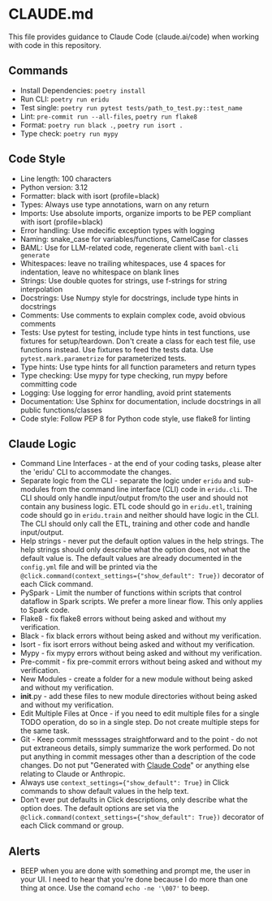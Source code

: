 # CLAUDE.md

This file provides guidance to Claude Code (claude.ai/code) when working with code in this repository.

## Commands

- Install Dependencies: `poetry install`
- Run CLI: `poetry run eridu`
- Test single: `poetry run pytest tests/path_to_test.py::test_name`
- Lint: `pre-commit run --all-files`, `poetry run flake8`
- Format: `poetry run black .`, `poetry run isort .`
- Type check: `poetry run mypy`

## Code Style

- Line length: 100 characters
- Python version: 3.12
- Formatter: black with isort (profile=black)
- Types: Always use type annotations, warn on any return
- Imports: Use absolute imports, organize imports to be PEP compliant with isort (profile=black)
- Error handling: Use mdecific exception types with logging
- Naming: snake_case for variables/functions, CamelCase for classes
- BAML: Use for LLM-related code, regenerate client with `baml-cli generate`
- Whitespaces: leave no trailing whitespaces, use 4 spaces for indentation, leave no whitespace on blank lines
- Strings: Use double quotes for strings, use f-strings for string interpolation
- Docstrings: Use Numpy style for docstrings, include type hints in docstrings
- Comments: Use comments to explain complex code, avoid obvious comments
- Tests: Use pytest for testing, include type hints in test functions, use fixtures for setup/teardown. Don't create a class for each test file, use functions instead. Use fixtures to feed the tests data. Use `pytest.mark.parametrize` for parameterized tests.
- Type hints: Use type hints for all function parameters and return types
- Type checking: Use mypy for type checking, run mypy before committing code
- Logging: Use logging for error handling, avoid print statements
- Documentation: Use Sphinx for documentation, include docstrings in all public functions/classes
- Code style: Follow PEP 8 for Python code style, use flake8 for linting

## Claude Logic

- Command Line Interfaces - at the end of your coding tasks, please alter the 'eridu' CLI to accommodate the changes.
- Separate logic from the CLI - separate the logic under `eridu` and sub-modules from the command line interface (CLI) code in `eridu.cli`. The CLI should only handle input/output from/to the user and should not contain any business logic. ETL code should go in `eridu.etl`, training code should go in `eridu.train` and neither should have logic in the CLI. The CLI should only call the ETL, training and other code and handle input/output.
- Help strings - never put the default option values in the help strings. The help strings should only describe what the option does, not what the default value is. The default values are already documented in the `config.yml` file and will be printed via the `@click.command(context_settings={"show_default": True})` decorator of each Click command.
- PySpark - Limit the number of functions within scripts that control dataflow in Spark scripts. We prefer a more linear flow. This only applies to Spark code.
- Flake8 - fix flake8 errors without being asked and without my verification.
- Black - fix black errors without being asked and without my verification.
- Isort - fix isort errors without being asked and without my verification.
- Mypy - fix mypy errors without being asked and without my verification.
- Pre-commit - fix pre-commit errors without being asked and without my verification.
- New Modules - create a folder for a new module without being asked and without my verification.
- __init__.py - add these files to new module directories without being asked and without my verification.
- Edit Multiple Files at Once - if you need to edit multiple files for a single TODO operation, do so in a single step. Do not create multiple steps for the same task.
- Git - Keep commit messsages straightforward and to the point - do not put extraneous details, simply summarize the work performed. Do not put anything in commit messages other than a description of the code changes. Do not put "Generated with [Claude Code](https://claude.ai/code)" or anything else relating to Claude or Anthropic.
- Always use `context_settings={"show_default": True}` in Click commands to show default values in the help text.
- Don't ever put defaults in Click descriptions, only describe what the option does. The default options are set via the `@click.command(context_settings={"show_default": True})` decorator of each Click command or group.

## Alerts

- BEEP when you are done with something and prompt me, the user in your UI. I need to hear that you're done because I do more than one thing at once. Use the comand `echo -ne '\007'` to beep.
